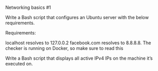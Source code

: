 Networking basics #1

Write a Bash script that configures an Ubuntu server with the below requirements.

Requirements:

localhost resolves to 127.0.0.2
facebook.com resolves to 8.8.8.8.
The checker is running on Docker, so make sure to read this


Write a Bash script that displays all active IPv4 IPs on the machine it’s executed on.
